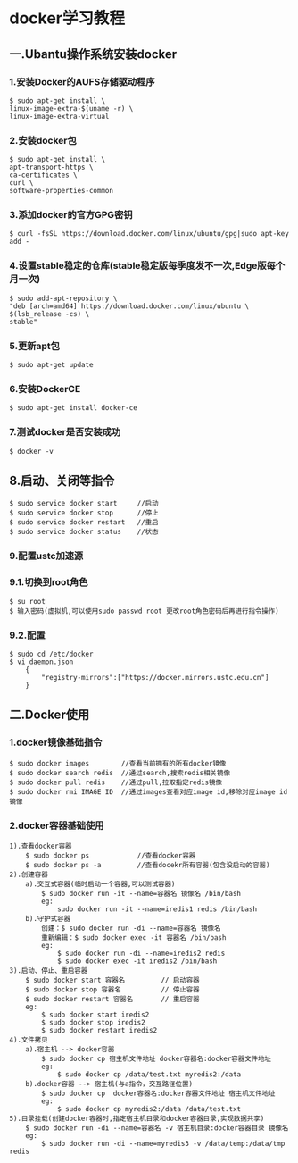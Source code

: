 # docker学习教程

## 一.Ubantu操作系统安装docker
### 1.安装Docker的AUFS存储驱动程序
    $ sudo apt-get install \
    linux-image-extra-$(uname -r) \
    linux-image-extra-virtual
    
### 2.安装docker包
    $ sudo apt-get install \
    apt-transport-https \
    ca-certificates \
    curl \
    software-properties-common
    
### 3.添加docker的官方GPG密钥
    $ curl -fsSL https://download.docker.com/linux/ubuntu/gpg|sudo apt-key add -

### 4.设置stable稳定的仓库(stable稳定版每季度发不一次,Edge版每个月一次)
    $ sudo add-apt-repository \
    "deb [arch=amd64] https://download.docker.com/linux/ubuntu \
    $(lsb_release -cs) \
    stable"

### 5.更新apt包
    $ sudo apt-get update

### 6.安装DockerCE
    $ sudo apt-get install docker-ce

### 7.测试docker是否安装成功
    $ docker -v

## 8.启动、关闭等指令
    $ sudo service docker start     //启动
    $ sudo service docker stop      //停止
    $ sudo service docker restart   //重启
    $ sudo service docker status    //状态
    
### 9.配置ustc加速源
### 9.1.切换到root角色
    $ su root
    $ 输入密码(虚拟机,可以使用sudo passwd root 更改root角色密码后再进行指令操作)
### 9.2.配置
    $ sudo cd /etc/docker
    $ vi daemon.json
        {
            "registry-mirrors":["https://docker.mirrors.ustc.edu.cn"]
        }

## 二.Docker使用
### 1.docker镜像基础指令
    $ sudo docker images        //查看当前拥有的所有docker镜像
    $ sudo docker search redis  //通过search,搜索redis相关镜像
    $ sudo docker pull redis    //通过pull,拉取指定redis镜像
    $ sudo docker rmi IMAGE ID  //通过images查看对应image id,移除对应image id镜像
    
### 2.docker容器基础使用
    1).查看docker容器
        $ sudo docker ps            //查看docker容器
        $ sudo docker ps -a         //查看docekr所有容器(包含没启动的容器)
    2).创建容器
        a).交互式容器(临时启动一个容器,可以测试容器)
            $ sudo docker run -it --name=容器名 镜像名 /bin/bash
            eg: 
                sudo docker run -it --name=iredis1 redis /bin/bash
        b).守护式容器
            创建：$ sudo docker run -di --name=容器名 镜像名
            重新编辑：$ sudo docker exec -it 容器名 /bin/bash
            eg:
                $ sudo docker run -di --name=iredis2 redis
                $ sudo docker exec -it iredis2 /bin/bash
    3).启动、停止、重启容器
        $ sudo docker start 容器名         // 启动容器
        $ sudo docker stop 容器名          // 停止容器
        $ sudo docker restart 容器名       // 重启容器
        eg:
            $ sudo docker start iredis2 
            $ sudo docker stop iredis2 
            $ sudo docker restart iredis2 
    4).文件拷贝
        a).宿主机 --> docker容器
            $ sudo docker cp 宿主机文件地址 docker容器名:docker容器文件地址
            eg:
                $ sudo docker cp /data/test.txt myredis2:/data
        b).docker容器 --> 宿主机(与a指令，交互路径位置)
            $ sudo docker cp  docker容器名:docker容器文件地址 宿主机文件地址
            eg:
                $ sudo docker cp myredis2:/data /data/test.txt
    5).目录挂载(创建docker容器时,指定宿主机目录和docker容器目录,实现数据共享)
        $ sudo docker run -di --name=容器名 -v 宿主机目录:docker容器目录 镜像名
        eg:
            $ sudo docker run -di --name=myredis3 -v /data/temp:/data/tmp redis
    
        
